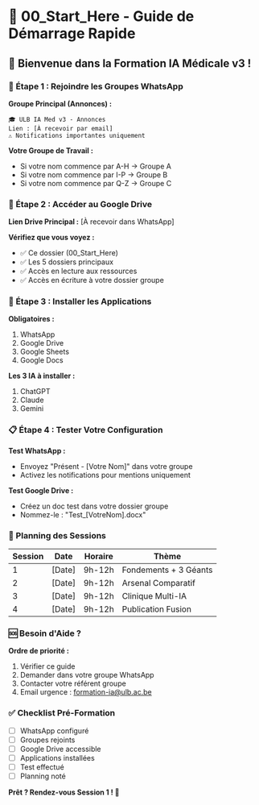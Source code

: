 # 📁 00_Start_Here - Guide de Démarrage Rapide

## 🚀 Bienvenue dans la Formation IA Médicale v3 !

### 📱 Étape 1 : Rejoindre les Groupes WhatsApp

**Groupe Principal (Annonces) :**
```
🎓 ULB IA Med v3 - Annonces
Lien : [À recevoir par email]
⚠️ Notifications importantes uniquement
```

**Votre Groupe de Travail :**
- Si votre nom commence par A-H → Groupe A
- Si votre nom commence par I-P → Groupe B  
- Si votre nom commence par Q-Z → Groupe C

### 📂 Étape 2 : Accéder au Google Drive

**Lien Drive Principal :** [À recevoir dans WhatsApp]

**Vérifiez que vous voyez :**
- ✅ Ce dossier (00_Start_Here)
- ✅ Les 5 dossiers principaux
- ✅ Accès en lecture aux ressources
- ✅ Accès en écriture à votre dossier groupe

### 📲 Étape 3 : Installer les Applications

**Obligatoires :**
1. WhatsApp
2. Google Drive
3. Google Sheets
4. Google Docs

**Les 3 IA à installer :**
1. ChatGPT
2. Claude
3. Gemini

### 📋 Étape 4 : Tester Votre Configuration

**Test WhatsApp :**
- Envoyez "Présent - [Votre Nom]" dans votre groupe
- Activez les notifications pour mentions uniquement

**Test Google Drive :**
- Créez un doc test dans votre dossier groupe
- Nommez-le : "Test_[VotreNom].docx"

### 📅 Planning des Sessions

| Session | Date | Horaire | Thème |
|---------|------|---------|--------|
| 1 | [Date] | 9h-12h | Fondements + 3 Géants |
| 2 | [Date] | 9h-12h | Arsenal Comparatif |
| 3 | [Date] | 9h-12h | Clinique Multi-IA |
| 4 | [Date] | 9h-12h | Publication Fusion |

### 🆘 Besoin d'Aide ?

**Ordre de priorité :**
1. Vérifier ce guide
2. Demander dans votre groupe WhatsApp
3. Contacter votre référent groupe
4. Email urgence : formation-ia@ulb.ac.be

### ✅ Checklist Pré-Formation

- [ ] WhatsApp configuré
- [ ] Groupes rejoints  
- [ ] Google Drive accessible
- [ ] Applications installées
- [ ] Test effectué
- [ ] Planning noté

**Prêt ? Rendez-vous Session 1 ! 🚀**
